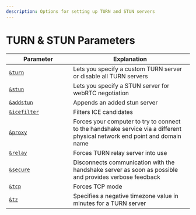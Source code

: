 ```yaml
---
description: Options for setting up TURN and STUN servers
---
```


# TURN & STUN Parameters

<table><thead><tr><th width="213.75007715635093">Parameter</th><th width="446.4285714285714">Explanation</th></tr></thead><tbody><tr><td><a href="../../general-settings/turn.md"><code>&#x26;turn</code></a></td><td>Lets you specify a custom TURN server or disable all TURN servers</td></tr><tr><td><a href="../../general-settings/stun.md"><code>&#x26;stun</code></a></td><td>Lets you specify a STUN server for webRTC negotiation</td></tr><tr><td><a href="../../newly-added-parameters/and-addstun.md"><code>&#x26;addstun</code></a></td><td>Appends an added stun server</td></tr><tr><td><a href="../../general-settings/and-icefilter.md"><code>&#x26;icefilter</code></a></td><td>Filters ICE candidates</td></tr><tr><td><a href="../../newly-added-parameters/and-proxy.md"><code>&#x26;proxy</code></a></td><td>Forces your computer to try to connect to the handshake service via a different physical network end point and domain name</td></tr><tr><td><a href="../../general-settings/and-relay.md"><code>&#x26;relay</code></a></td><td>Forces TURN relay server into use</td></tr><tr><td><a href="../../source-settings/secure.md"><code>&#x26;secure</code></a></td><td>Disconnects communication with the handshake server as soon as possible and provides verbose feedback</td></tr><tr><td><a href="../../general-settings/and-tcp.md"><code>&#x26;tcp</code></a></td><td>Forces TCP mode</td></tr><tr><td><a href="../../newly-added-parameters/and-tz.md"><code>&#x26;tz</code></a></td><td>Specifies a negative timezone value in minutes for a TURN server</td></tr></tbody></table>

